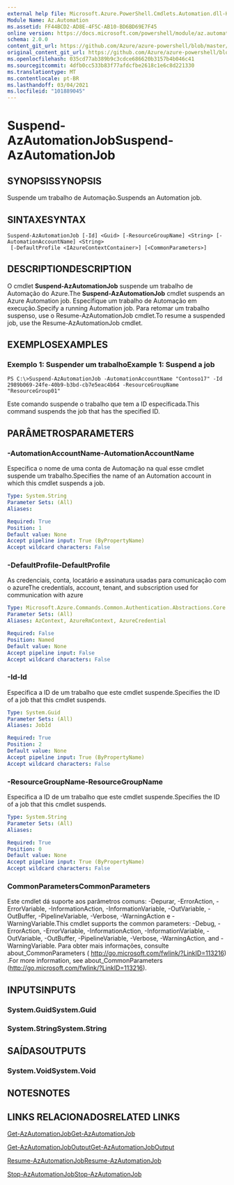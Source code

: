 ```yaml
---
external help file: Microsoft.Azure.PowerShell.Cmdlets.Automation.dll-Help.xml
Module Name: Az.Automation
ms.assetid: FF44BCD2-AD8E-4F5C-AB10-BD6BD69E7F45
online version: https://docs.microsoft.com/powershell/module/az.automation/suspend-azautomationjob
schema: 2.0.0
content_git_url: https://github.com/Azure/azure-powershell/blob/master/src/Automation/Automation/help/Suspend-AzAutomationJob.md
original_content_git_url: https://github.com/Azure/azure-powershell/blob/master/src/Automation/Automation/help/Suspend-AzAutomationJob.md
ms.openlocfilehash: 035cd77ab389b9c3cdce686620b3157b4b046c41
ms.sourcegitcommit: 4dfb0cc533b83f77afdcfbe2618c1e6c8d221330
ms.translationtype: MT
ms.contentlocale: pt-BR
ms.lasthandoff: 03/04/2021
ms.locfileid: "101889045"
---
```

# <span data-ttu-id="edb60-101">Suspend-AzAutomationJob</span><span class="sxs-lookup"><span data-stu-id="edb60-101">Suspend-AzAutomationJob</span></span>

## <span data-ttu-id="edb60-102">SYNOPSIS</span><span class="sxs-lookup"><span data-stu-id="edb60-102">SYNOPSIS</span></span>
<span data-ttu-id="edb60-103">Suspende um trabalho de Automação.</span><span class="sxs-lookup"><span data-stu-id="edb60-103">Suspends an Automation job.</span></span>

## <span data-ttu-id="edb60-104">SINTAXE</span><span class="sxs-lookup"><span data-stu-id="edb60-104">SYNTAX</span></span>

```
Suspend-AzAutomationJob [-Id] <Guid> [-ResourceGroupName] <String> [-AutomationAccountName] <String>
 [-DefaultProfile <IAzureContextContainer>] [<CommonParameters>]
```

## <span data-ttu-id="edb60-105">DESCRIPTION</span><span class="sxs-lookup"><span data-stu-id="edb60-105">DESCRIPTION</span></span>
<span data-ttu-id="edb60-106">O cmdlet **Suspend-AzAutomationJob** suspende um trabalho de Automação do Azure.</span><span class="sxs-lookup"><span data-stu-id="edb60-106">The **Suspend-AzAutomationJob** cmdlet suspends an Azure Automation job.</span></span>
<span data-ttu-id="edb60-107">Especifique um trabalho de Automação em execução.</span><span class="sxs-lookup"><span data-stu-id="edb60-107">Specify a running Automation job.</span></span>
<span data-ttu-id="edb60-108">Para retomar um trabalho suspenso, use o Resume-AzAutomationJob cmdlet.</span><span class="sxs-lookup"><span data-stu-id="edb60-108">To resume a suspended job, use the Resume-AzAutomationJob cmdlet.</span></span>

## <span data-ttu-id="edb60-109">EXEMPLOS</span><span class="sxs-lookup"><span data-stu-id="edb60-109">EXAMPLES</span></span>

### <span data-ttu-id="edb60-110">Exemplo 1: Suspender um trabalho</span><span class="sxs-lookup"><span data-stu-id="edb60-110">Example 1: Suspend a job</span></span>
```
PS C:\>Suspend-AzAutomationJob -AutomationAccountName "Contoso17" -Id 2989b069-24fe-40b9-b3bd-cb7e5eac4b64 -ResourceGroupName "ResourceGroup01"
```

<span data-ttu-id="edb60-111">Este comando suspende o trabalho que tem a ID especificada.</span><span class="sxs-lookup"><span data-stu-id="edb60-111">This command suspends the job that has the specified ID.</span></span>

## <span data-ttu-id="edb60-112">PARÂMETROS</span><span class="sxs-lookup"><span data-stu-id="edb60-112">PARAMETERS</span></span>

### <span data-ttu-id="edb60-113">-AutomationAccountName</span><span class="sxs-lookup"><span data-stu-id="edb60-113">-AutomationAccountName</span></span>
<span data-ttu-id="edb60-114">Especifica o nome de uma conta de Automação na qual esse cmdlet suspende um trabalho.</span><span class="sxs-lookup"><span data-stu-id="edb60-114">Specifies the name of an Automation account in which this cmdlet suspends a job.</span></span>

```yaml
Type: System.String
Parameter Sets: (All)
Aliases:

Required: True
Position: 1
Default value: None
Accept pipeline input: True (ByPropertyName)
Accept wildcard characters: False
```

### <span data-ttu-id="edb60-115">-DefaultProfile</span><span class="sxs-lookup"><span data-stu-id="edb60-115">-DefaultProfile</span></span>
<span data-ttu-id="edb60-116">As credenciais, conta, locatário e assinatura usadas para comunicação com o azure</span><span class="sxs-lookup"><span data-stu-id="edb60-116">The credentials, account, tenant, and subscription used for communication with azure</span></span>

```yaml
Type: Microsoft.Azure.Commands.Common.Authentication.Abstractions.Core.IAzureContextContainer
Parameter Sets: (All)
Aliases: AzContext, AzureRmContext, AzureCredential

Required: False
Position: Named
Default value: None
Accept pipeline input: False
Accept wildcard characters: False
```

### <span data-ttu-id="edb60-117">-Id</span><span class="sxs-lookup"><span data-stu-id="edb60-117">-Id</span></span>
<span data-ttu-id="edb60-118">Especifica a ID de um trabalho que este cmdlet suspende.</span><span class="sxs-lookup"><span data-stu-id="edb60-118">Specifies the ID of a job that this cmdlet suspends.</span></span>

```yaml
Type: System.Guid
Parameter Sets: (All)
Aliases: JobId

Required: True
Position: 2
Default value: None
Accept pipeline input: True (ByPropertyName)
Accept wildcard characters: False
```

### <span data-ttu-id="edb60-119">-ResourceGroupName</span><span class="sxs-lookup"><span data-stu-id="edb60-119">-ResourceGroupName</span></span>
<span data-ttu-id="edb60-120">Especifica a ID de um trabalho que este cmdlet suspende.</span><span class="sxs-lookup"><span data-stu-id="edb60-120">Specifies the ID of a job that this cmdlet suspends.</span></span>

```yaml
Type: System.String
Parameter Sets: (All)
Aliases:

Required: True
Position: 0
Default value: None
Accept pipeline input: True (ByPropertyName)
Accept wildcard characters: False
```

### <span data-ttu-id="edb60-121">CommonParameters</span><span class="sxs-lookup"><span data-stu-id="edb60-121">CommonParameters</span></span>
<span data-ttu-id="edb60-122">Este cmdlet dá suporte aos parâmetros comuns: -Depurar, -ErrorAction, -ErrorVariable, -InformationAction, -InformationVariable, -OutVariable, -OutBuffer, -PipelineVariable, -Verbose, -WarningAction e -WarningVariable.</span><span class="sxs-lookup"><span data-stu-id="edb60-122">This cmdlet supports the common parameters: -Debug, -ErrorAction, -ErrorVariable, -InformationAction, -InformationVariable, -OutVariable, -OutBuffer, -PipelineVariable, -Verbose, -WarningAction, and -WarningVariable.</span></span> <span data-ttu-id="edb60-123">Para obter mais informações, consulte about_CommonParameters ( http://go.microsoft.com/fwlink/?LinkID=113216) .</span><span class="sxs-lookup"><span data-stu-id="edb60-123">For more information, see about_CommonParameters (http://go.microsoft.com/fwlink/?LinkID=113216).</span></span>

## <span data-ttu-id="edb60-124">INPUTS</span><span class="sxs-lookup"><span data-stu-id="edb60-124">INPUTS</span></span>

### <span data-ttu-id="edb60-125">System.Guid</span><span class="sxs-lookup"><span data-stu-id="edb60-125">System.Guid</span></span>

### <span data-ttu-id="edb60-126">System.String</span><span class="sxs-lookup"><span data-stu-id="edb60-126">System.String</span></span>

## <span data-ttu-id="edb60-127">SAÍDAS</span><span class="sxs-lookup"><span data-stu-id="edb60-127">OUTPUTS</span></span>

### <span data-ttu-id="edb60-128">System.Void</span><span class="sxs-lookup"><span data-stu-id="edb60-128">System.Void</span></span>

## <span data-ttu-id="edb60-129">NOTES</span><span class="sxs-lookup"><span data-stu-id="edb60-129">NOTES</span></span>

## <span data-ttu-id="edb60-130">LINKS RELACIONADOS</span><span class="sxs-lookup"><span data-stu-id="edb60-130">RELATED LINKS</span></span>

[<span data-ttu-id="edb60-131">Get-AzAutomationJob</span><span class="sxs-lookup"><span data-stu-id="edb60-131">Get-AzAutomationJob</span></span>](./Get-AzAutomationJob.md)

[<span data-ttu-id="edb60-132">Get-AzAutomationJobOutput</span><span class="sxs-lookup"><span data-stu-id="edb60-132">Get-AzAutomationJobOutput</span></span>](./Get-AzAutomationJobOutput.md)

[<span data-ttu-id="edb60-133">Resume-AzAutomationJob</span><span class="sxs-lookup"><span data-stu-id="edb60-133">Resume-AzAutomationJob</span></span>](./Resume-AzAutomationJob.md)

[<span data-ttu-id="edb60-134">Stop-AzAutomationJob</span><span class="sxs-lookup"><span data-stu-id="edb60-134">Stop-AzAutomationJob</span></span>](./Stop-AzAutomationJob.md)



